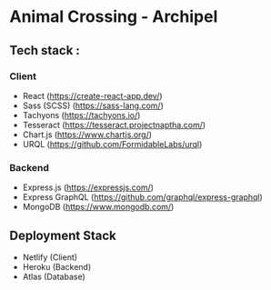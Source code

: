 # Animal Crossing - Archipel

## Tech stack :
 
### Client
  - React (https://create-react-app.dev/)
  - Sass (SCSS) (https://sass-lang.com/)
  - Tachyons (https://tachyons.io/)
  - Tesseract (https://tesseract.projectnaptha.com/)
  - Chart.js (https://www.chartjs.org/)
  - URQL (https://github.com/FormidableLabs/urql)

### Backend
  - Express.js (https://expressjs.com/)
  - Express GraphQL (https://github.com/graphql/express-graphql)
  - MongoDB (https://www.mongodb.com/)

## Deployment Stack
  - Netlify (Client)
  - Heroku (Backend)
  - Atlas (Database)